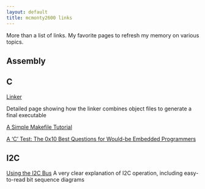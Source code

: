 ```yaml
---
layout: default
title: mcmonty2600 links
---
```


More than a list of links. My favorite pages to refresh my memory on various topics.

## Assembly

## C

[Linker](http://www.bravegnu.org/gnu-eprog/linker.html)

Detailed page showing how the linker combines object files to generate a final executable

[A Simple Makefile Tutorial](http://www.cs.colby.edu/maxwell/courses/tutorials/maketutor/)

[A ‘C’ Test: The 0x10 Best Questions for Would-be Embedded Programmers](http://www.rmbconsulting.us/a-c-test-the-0x10-best-questions-for-would-be-embedded-programmers#_ftn1)

## I2C

[Using the I2C Bus](http://www.robot-electronics.co.uk/i2c-tutorial)
A very clear explanation of I2C operation, including easy-to-read bit sequence diagrams





